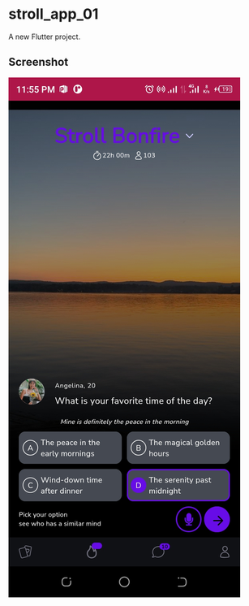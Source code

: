 # stroll_app_01

A new Flutter project.

## Screenshot

![Screenshot](assets/media/images/screenshot.jpg)
